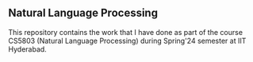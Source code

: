 ## Natural Language Processing

This repository contains the work that I have done as part of the course CS5803 (Natural Language Processing) during Spring'24 semester at IIT Hyderabad.
